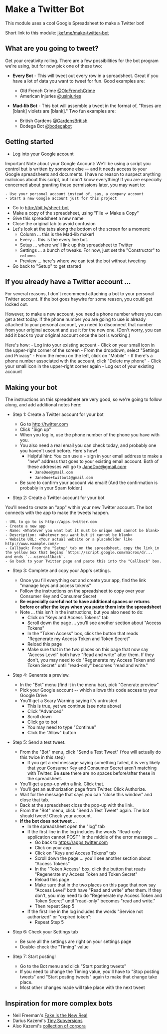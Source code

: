 # Make a Twitter Bot

This module uses a cool Google Spreadsheet to make a Twitter bot!

Short link to this module: [jkef.me/make-twitter-bot](http://jkef.me/make-twitter-bot)

## What are you going to tweet?

Get your creativity rolling. There are a few possibilities for the bot program we're using, but for now pick one of these two:

* **Every Bot** - This will tweet out every row in a spreadsheet. Great if you have a lot of data you want to tweet for fun. Good examples are:
    - Old French Crime [@OldFrenchCrime](https://twitter.com/oldfrenchcrime)
    - American Injuries [@usinjuries](https://twitter.com/usinjuries)
    
* **Mad-lib Bot** - This bot will assemble a tweet in the format of, "Roses are [blank] violets are [blank]." Two fun examples are:
    - British Gardens [@GardensBritish](https://twitter.com/GardensBritish)
    - Bodega Bot [@bodegabot](https://twitter.com/bodegabot)



## Getting started

- Log into your Google account

Important Note about your Google Account: We'll be using a script you control but is written by someone else -- and it needs access to your Google spreadsheets and documents. I have no reason to suspect anything malicious about this script, but I don't know everything! If you are especially concerned about granting these permissions later, you may want to:

    - Use your personal account instead of, say, a company account
    - Start a new Google account just for this project

- Go to http://bit.ly/sheet-bot
- Make a copy of the spreadsheet, using "File -> Make a Copy"
- Give this spreadsheet a new name
- Close the original tab to avoid confusion
- Let's look at the tabs along the bottom of the screen for a moment:
    - Column ... this is the Mad-lib maker!
    - Every ... this is the every line bot.
    - Setup ... where we'll link up this spreadsheet to Twitter
    - Settings ... a bunch of tweaks. For now, just set the "Constructor" to `columns`
    - Preview ... here's where we can test the bot without tweeting
- Go back to "Setup" to get started

## If you already have a Twitter account ...

For several reasons, I don't recommend attaching a bot to your personal Twitter account. If the bot goes haywire for some reason, you could get locked out.

However, to make a new account, you need a phone number where you can get a text today. If the phone number you are going to use is already attached to your personal account, you need to disconnect that number from your original account and use it for the new one. (Don't worry, you can add it back to your original account once the bot is working.)

Here's how: 
    - Log into your existing account
    - Click on your small icon in the upper-right corner of the screen
    - From the dropdown, select "Settings and Privacy"
    - From the menu on the left, click on "Mobile"
    - If there's a phone number associated with the account, click "Delete my phone"
    - Click your small icon in the upper-right corner again
    - Log out of your existing account
    
## Making your bot

The instructions on this spreadsheet are very good, so we're going to follow along, and add additional notes here:

- Step 1: Create a Twitter account for your bot 
    - Go to http://twitter.com
    - Click "Sign up"
    - When you log in, use the phone number of the phone you have with you.
    - You also need a real email you can check today, and probably one you haven't used before. Here's how!
        * Helpful hint: You can use a `+` sign in your email address to make a "new" address that goes to your existing email account. Both of these addresses will go to JaneDoe@gmail.com:
            - `JaneDoe@gmail.com`
            - `JaneDoe+twitbotJ@gmail.com`
    - Be sure to confirm your account via email! (And the confirmation is probably in your Spam folder.)
    
- Step 2: Create a Twitter account for your bot

You'll need to create an "app" within your new Twitter account. The bot connects with the app to make the tweets happen.

    - URL to go to is http://apps.twitter.com
    - Create a new app    
    - Name: <Whatever you want but it must be unique and cannot be blank>
    - Description: <Whatever you want but it cannot be blank>  
    - Website URL: <Your actual website or a placeholder like http://www.example.com/>
    - Callback: From the "Setup" tab on the spreadsheet, copy the link in the yellow box that begins `https://script.google.com/macros/d/...` and ends `...usercallback`. 
    - Go back to your Twitter page and paste this into the "Callback" box.
    
- Step 3: Complete and copy your App's settings.

    - Once you fill everything out and create your app, find the link "manage keys and access tokens"
    - Follow the instructions on the spreadsheet to copy over your Consumer Key and Consumer Secret
    - **Be especially careful not to have additional spaces or returns before or after the keys when you paste them into the spreadsheet**
    - Note ... this isn't in the instructions, but you also need to do:
        - Click on "Keys and Access Tokens" tab
        - Scroll down the page ... you'll see another section about "Access Tokens"
        - In the "Token Access" box, click the button that reads "Regenerate my Access Token and Token Secret"
        - Reload this page
        - Make sure that in the two places on this page that now say "Access Level" both have "Read and write" after them. If they don't, you may need to do "Regenerate my Access Token and Token Secret" until "read-only" becomes "read and write."

- Step 4: Generate a preview.
    - In the "Bot" menu (find it in the menu bar), pick "Generate preview"
    - Pick your Google account -- which allows this code access to your Google Drive
    - You'll get a Scary Warning saying it's untrusted.
        - This is true, yet we continue (see note above)
        - Click "Advanced"
        - Scroll down
        - Click go to bot
        - You may need to type "Continue"
        - Click the "Allow" button
    
- Step 5: Send a test tweet.
    - From the "Bot" menu, click "Send a Test Tweet" (You will actually do this twice in this step)
        - If you get a red message saying something failed, it is very likely that your Consumer Key and Consumer Secret aren't matching with Twitter. Be **sure** there are no spaces before/after these in the spreadsheet.
    - You'll get a pop-up with a link. Click that.
    - You'll get an authorization page from Twitter. Click Authorize.
    - Wait for the message that says you can "close this window" and close that tab.
    - Back at the spreadsheet close the pop-up with the link.
    - From the "Bot" menu, click "Send a Test Tweet" again. The bot should tweet! Check your account.
    - **If the bot does not tweet** ...
        - In the spreadsheet open the "log" tab
        - If the first line in the log includes the words "Read-only application cannot POST" in the middle of the error message ...
            - Go back to https://apps.twitter.com
            - Click on your app
            - Click on "Keys and Access Tokens" tab
            - Scroll down the page ... you'll see another section about "Access Tokens"
            - In the "Token Access" box, click the button that reads "Regenerate my Access Token and Token Secret"
            - Reload this page
            - Make sure that in the two places on this page that now say "Access Level" both have "Read and write" after them. If they don't, you may need to do "Regenerate my Access Token and Token Secret" until "read-only" becomes "read and write."
            - Then repeat Step 5
        - If the first line in the log includes the words "Service not authorized" or "expired token":
            - Repeat Step 5
    
- Step 6: Check your Settings tab
    - Be sure all the settings are right on your settings page
    - Double-check the "Timing" value
    
- Step 7: Start posting!
    - Go to the Bot menu and click "Start posting tweets"
    - If you need to change the Timing value, you'll have to "Stop posting tweets" and "Start posting tweets" again to make that change take place.
    - Most other changes made will take place with the next tweet


## Inspiration for more complex bots

- Neil Freeman's [Fake is the New Real](http://fakeisthenewreal.org/)
- Darius Kazemi's [Tiny Subversions](http://tinysubversions.com/projects/)
- Also Kazemi's [collection of corpora](https://github.com/dariusk/corpora)


